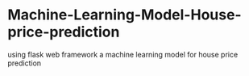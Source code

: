 # Machine-Learning-Model-House-price-prediction
using flask web framework a machine learning model for house price prediction
